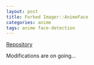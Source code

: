 ```yaml
---
layout: post
title: Forked Imager::AnimeFace
categories: anime
tags: anime face-detection
---
```


[Repository](https://github.com/projectgalateia/animeface)

Modifications are on going...

